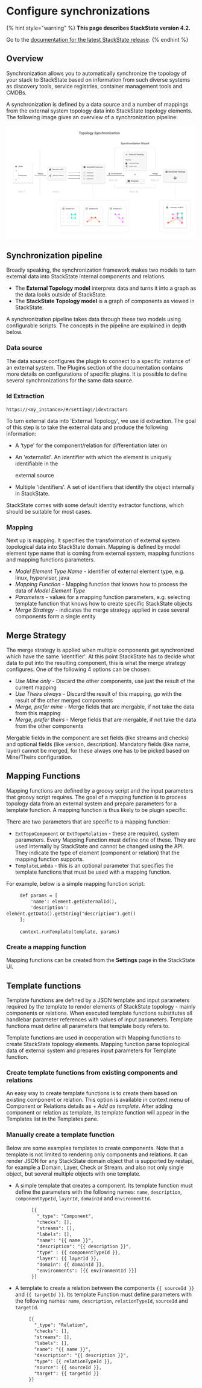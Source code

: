 # Configure synchronizations

{% hint style="warning" %}
**This page describes StackState version 4.2.**

Go to the [documentation for the latest StackState release](https://docs.stackstate.com/).
{% endhint %}

## Overview

Synchronization allows you to automatically synchronize the topology of your stack to StackState based on information from such diverse systems as discovery tools, service registries, container management tools and CMDBs.

A synchronization is defined by a data source and a number of mappings from the external system topology data into StackState topology elements. The following image gives an overview of a synchronization pipeline:

![](../../.gitbook/assets/v42_topology_synchronization.png)

## Synchronization pipeline

Broadly speaking, the synchronization framework makes two models to turn external data into StackState internal components and relations. 

* The **External Topology model** interprets data and turns it into a graph as the data looks outside of StackState. 
* The **StackState Topology model** is a graph of components as viewed in StackState. 

A synchronization pipeline takes data through these two models using configurable scripts. The concepts in the pipeline are explained in depth below.

### Data source

The data source configures the plugin to connect to a specific instance of an external system. The Plugins section of the documentation contains more details on configurations of specific plugins. It is possible to define several synchronizations for the same data source.

### Id Extraction

`https://<my_instance>/#/settings/idextractors`

To turn external data into 'External Topology', we use id extraction. The goal of this step is to take the external data and produce the following information:

* A 'type' for the component/relation for differentiation later on
* An 'externalId'. An identifier with which the element is uniquely identifiable in the

  external source

* Multiple 'identifiers'. A set of identifiers that identify the object internally in StackState.

StackState comes with some default identity extractor functions, which should be suitable for most cases.

### Mapping

Next up is mapping. It specifies the transformation of external system topological data into StackState domain. Mapping is defined by model element type name that is coming from external system, mapping functions and mapping functions parameters.

* _Model Element Type Name_ - identifier of external element type, e.g. linux, hypervisor, java
* _Mapping Function_ - Mapping function that knows how to process the data of _Model Element Type_
* _Parameters_ - values for a mapping function parameters, e.g. selecting template function that knows how to create specific StackState objects
* _Merge Strategy_ - indicates the merge strategy applied in case several components form a single entity

## Merge Strategy

The merge strategy is applied when multiple components get synchronized which have the same 'identifier'. At this point StackState has to decide what data to put into the resulting component, this is what the merge strategy configures. One of the following 4 options can be chosen:

* _Use Mine only_ - Discard the other components, use just the result of the current mapping
* _Use Theirs always_ - Discard the result of this mapping, go with the result of the other merged components
* _Merge, prefer mine_ - Merge fields that are mergable, if not take the data from this mapping
* _Merge, prefer theirs_ - Merge fields that are mergable, if not take the data from the other components

Mergable fields in the component are set fields \(like streams and checks\) and optional fields \(like version, description\). Mandatory fields \(like name, layer\) cannot be merged, for these always one has to be picked based on Mine/Theirs configuration.

## Mapping Functions

Mapping functions are defined by a groovy script and the input parameters that groovy script requires. The goal of a mapping function is to process topology data from an external system and prepare parameters for a template function. A mapping function is thus likely to be plugin specific.

There are two parameters that are specific to a mapping function:

* `ExtTopoComponent` or `ExtTopoRelation` - these are required, system parameters. Every Mapping Function must define one of these. They are used internally by StackState and cannot be changed using the API. They indicate the type of element (component or relation) that the mapping function supports.
* `TemplateLambda` - this is an optional parameter that specifies the template functions that must be used with a mapping function.

For example, below is a simple mapping function script:

```text
     def params = [
         'name': element.getExternalId(),
         'description': element.getData().getString("description").get()
     ];

     context.runTemplate(template, params)
```

### Create a mapping function

Mapping functions can be created from the **Settings** page in the StackState UI.

## Template functions

Template functions are defined by a JSON template and input parameters required by the template to render elements of StackState topology - mainly components or relations. When executed template functions substitutes all handlebar parameter references with values of input parameters. Template functions must define all parameters that template body refers to.

Template functions are used in cooperation with Mapping functions to create StackState topology elements. Mapping function parse topological data of external system and prepares input parameters for Template function.

### Create template functions from existing components and relations

An easy way to create template functions is to create them based on existing component or relation. This option is available in context menu of Component or Relations details as _+ Add as template_. After adding component or relation as template, its template function will appear in the Templates list in the Templates pane.

### Manually create a template function

Below are some examples templates to create components. Note that a template is not limited to rendering only components and relations. It can render JSON for any StackState domain object that is supported by restapi, for example a Domain, Layer, Check or Stream. and also not only single object, but several multiple objects with one template.

* A simple template that creates a component. Its template function must define the parameters with the following names: `name`, `description`, `componentTypeId`, `layerId`, `domainId` and `environmentId`.

    ```text
          [{
            "_type": "Component",
            "checks": [],
            "streams": [],
            "labels": [],
            "name": "{{ name }}",
            "description": "{{ description }}",
            "type" : {{ componentTypeId }},
            "layer": {{ layerId }},
            "domain": {{ domainId }},
            "environments": [{{ environmentId }}]
          }]
    ```

* A template to create a relation between the components `{{ sourceId }}` and `{{ targetId }}`. Its template Function must define parameters with the following names: `name`, `description`, `relationTypeId`, `sourceId` and `targetId`.

    ```text
         [{
           "_type": "Relation",
           "checks": [],
           "streams": [],
           "labels": [],
           "name": "{{ name }}",
           "description": "{{ description }}",
           "type": {{ relationTypeId }},
           "source": {{ sourceId }},
           "target": {{ targetId }}
         }]
    ```



